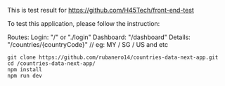 This is test result for https://github.com/H45Tech/front-end-test

To test this application, please follow the instruction:

Routes:
Login: "/" or "./login"
Dashboard: "/dashboard"
Details: "/countries/{countryCode}" // eg: MY / SG / US and etc

```
git clone https://github.com/rubanero14/countries-data-next-app.git
cd /countries-data-next-app/
npm install
npm run dev
```
